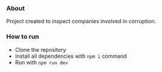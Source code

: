 ### About

Project created to inspect companies involved in corruption.

### How to run

- Clone the repository
- Install all dependencies with `npm i` command
- Run with `npm run dev`
